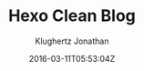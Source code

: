 ---
title: "Hexo Clean Blog"
github: https://github.com/klugjo/hexo-theme-clean-blog
demo: http://www.codeblocq.com/assets/projects/hexo-theme-clean-blog/         
author: Klughertz Jonathan
ssg:
  - Hexo
cms:
  - No Cms
date: 2016-03-11T05:53:04Z
github_branch: master
---